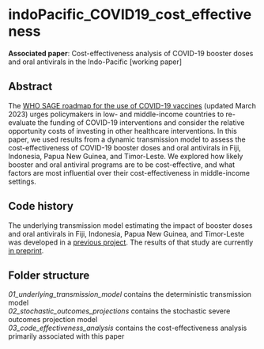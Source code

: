 # indoPacific_COVID19_cost_effectiveness
**Associated paper**: Cost-effectiveness analysis of COVID-19 booster doses and oral antivirals in the Indo-Pacific [working paper]

## Abstract
The [WHO SAGE roadmap for the use of COVID-19 vaccines](https://www.who.int/publications/i/item/WHO-2019-nCoV-Vaccines-SAGE-Roadmap) 
(updated March 2023) urges policymakers in low- and middle-income countries to re-evaluate the 
funding of COVID-19 interventions and consider the relative opportunity costs of investing in other healthcare interventions. In this paper, we used results 
from a dynamic transmission model to assess the cost-effectiveness of COVID-19 booster doses and oral antivirals in Fiji, Indonesia, Papua New Guinea, 
and Timor-Leste. We explored how likely booster and oral antiviral programs are to be cost-effective, and what factors are most influential over 
their cost-effectiveness in middle-income settings.

## Code history
The underlying transmission model estimating the impact of booster doses and oral antivirals in Fiji, Indonesia, Papua New Guinea, and Timor-Leste was 
developed in a [previous project](https://github.com/gizembilgin/indoPacific_COVID19_model). The results of that study are currently [in preprint](https://dx.doi.org/10.2139/ssrn.4456598).

## Folder structure
*01_underlying_transmission_model* contains the deterministic transmission model  <br />
*02_stochastic_outcomes_projections* contains the stochastic severe outcomes projection model  <br />
*03_code_effectiveness_analysis* contains the cost-effectiveness analysis primarily associated with this paper

